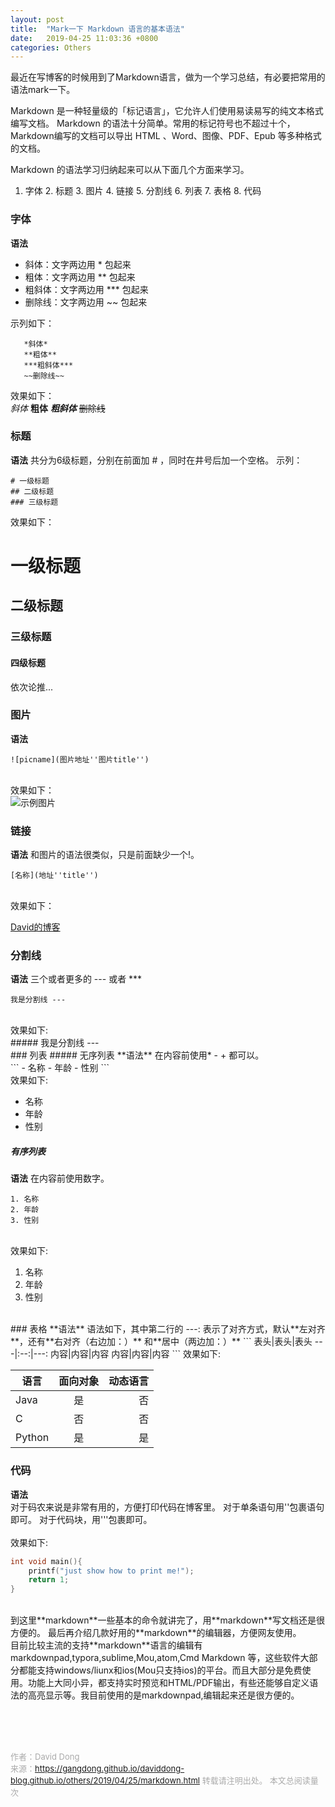 ```yaml
---
layout: post
title:  "Mark一下 Markdown 语言的基本语法"
date:   2019-04-25 11:03:36 +0800
categories: Others
---
```

最近在写博客的时候用到了Markdown语言，做为一个学习总结，有必要把常用的语法mark一下。

Markdown 是一种轻量级的「标记语言」，它允许人们使用易读易写的纯文本格式编写文档。
Markdown 的语法十分简单。常用的标记符号也不超过十个，Markdown编写的文档可以导出 HTML 、Word、图像、PDF、Epub 等多种格式的文档。

Markdown 的语法学习归纳起来可以从下面几个方面来学习。
1. 字体 2. 标题 3. 图片 4. 链接 5. 分割线 6. 列表 7. 表格 8. 代码 

### 字体
**语法**

- 斜体：文字两边用 * 包起来
- 粗体：文字两边用 ** 包起来
- 粗斜体：文字两边用 *** 包起来
- 删除线：文字两边用 ~~ 包起来<br>

示列如下：<br>
```
   *斜体*
   **粗体**
   ***粗斜体***
   ~~删除线~~
```
效果如下：<br>
*斜体* 
**粗体**
***粗斜体***
~~删除线~~<br>
### 标题

**语法** 
共分为6级标题，分别在前面加 # ，同时在井号后加一个空格。
示列：<br>

```
# 一级标题
## 二级标题
### 三级标题
```
效果如下：<br>
# 一级标题
## 二级标题
### 三级标题
#### 四级标题
依次论推...

### 图片
**语法**
```
![picname](图片地址''图片title'')
```
<br>效果如下：<br>
![示例图片](https://gangdong.github.io/daviddong-blog.github.io/assets/portfolio.png "example")

### 链接
**语法**
和图片的语法很类似，只是前面缺少一个!。<br>
```
[名称](地址''title'')
```
<br>效果如下：<br>

[David的博客](https://gangdong.github.io/daviddong-blog.github.io/ "welcome")<br>
### 分割线
**语法**
三个或者更多的 --- 或者 *** <br>
```
我是分割线 ---
```
<br>
效果如下:<br>
##### 我是分割线 
---
<br>
### 列表
##### 无序列表
**语法**
在内容前使用* - + 都可以。<br>
```
- 名称
- 年龄
- 性别
```
<br>
效果如下:<br>

- 名称
- 年龄
- 性别

##### 有序列表
**语法**
在内容前使用数字。<br>
```
1. 名称
2. 年龄
3. 性别
```
<br>
效果如下:<br>

1. 名称
2. 年龄
3. 性别
<br>
### 表格
**语法**
语法如下，其中第二行的 ---: 表示了对齐方式，默认**左对齐**，还有**右对齐（右边加：）** 和**居中（两边加：）**
```
表头|表头|表头
---|:--:|---:
内容|内容|内容
内容|内容|内容
```
效果如下:<br>

语言|面向对象|动态语言
---|:--:|---:
Java|是|否
C|否|否
Python|是|是

### 代码
**语法**<br>
对于码农来说是非常有用的，方便打印代码在博客里。
对于单条语句用''包裹语句即可。
对于代码块，用'''包裹即可。<br>
<br>
效果如下:<br>

``` C
int void main(){
	printf("just show how to print me!");
	return 1;
}
```
<br>
到这里**markdown**一些基本的命令就讲完了，用**markdown**写文档还是很方便的。
最后再介绍几款好用的**markdown**的编辑器，方便网友使用。<br>
目前比较主流的支持**markdown**语言的编辑有markdownpad,typora,sublime,Mou,atom,Cmd Markdown 等，这些软件大部分都能支持windows/liunx和ios(Mou只支持ios)的平台。而且大部分是免费使用。功能上大同小异，都支持实时预览和HTML/PDF输出，有些还能够自定义语法的高亮显示等。我目前使用的是markdownpad,编辑起来还是很方便的。

<!-- Gitalk 评论 start  -->
<!-- Link Gitalk 的支持文件  -->
<link rel="stylesheet" href="https://unpkg.com/gitalk/dist/gitalk.css">
<script src="https://unpkg.com/gitalk/dist/gitalk.min.js"></script>
<div id="gitalk-container"></div>
<script type="text/javascript">
   var gitalk = new Gitalk({

   // gitalk的主要参数
   clientID: '5e24fc307693a6df3bc5',
   clientSecret: '28c9c17e1174c705c42e9bdc92f87cadcc4ec8b8',
   repo: 'daviddong.github.io',
   owner: 'gangdong',
   admin: ['gangdong'],
   id: '/others/2019/04/25/Others-markdown.html',
   title: 'comments'
    });
   gitalk.render('gitalk-container');
</script>
<!-- Gitalk end -->

<br><br><br>

<font size="2" color="#aaa">作者：David Dong<br></font>
<font size="2" color="#aaa">来源：https://gangdong.github.io/daviddong-blog.github.io/others/2019/04/25/markdown.html</font>
<font size="2" color="#aaa">转载请注明出处。</font>
<span id="busuanzi_container_page_pv" ></span><font size="2" color="#aaa">
本文总阅读量</font><font size="2" color="#aaa"><span id="busuanzi_value_page_pv"></font></span><font size="2" color="#aaa">次</font>
